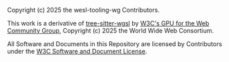Copyright (c) 2025 the wesl-tooling-wg Contributors.

This work is a derivative of [tree-sitter-wgsl](https://github.com/gpuweb/tree-sitter-wgsl) by [W3C's GPU for the Web Community Group](https://github.com/gpuweb/gpuweb), Copyright (c) 2025 the World Wide Web Consortium. 

All Software and Documents in this Repository are licensed by Contributors under the 
[W3C Software and Document License](https://www.w3.org/Consortium/Legal/copyright-software).
